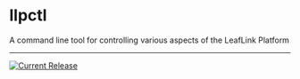 # llpctl

A command line tool for controlling various aspects of the LeafLink Platform

---

[![Current Release](https://img.shields.io/badge/release-0.2.6-1eb0fc.svg)](https://github.com/leeaflink/llpctl/releases/tag/0.2.6)
